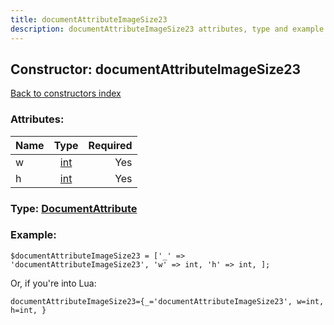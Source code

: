 ```yaml
---
title: documentAttributeImageSize23
description: documentAttributeImageSize23 attributes, type and example
---
```

## Constructor: documentAttributeImageSize23  
[Back to constructors index](index.md)



### Attributes:

| Name     |    Type       | Required |
|----------|:-------------:|---------:|
|w|[int](../types/int.md) | Yes|
|h|[int](../types/int.md) | Yes|



### Type: [DocumentAttribute](../types/DocumentAttribute.md)


### Example:

```
$documentAttributeImageSize23 = ['_' => 'documentAttributeImageSize23', 'w' => int, 'h' => int, ];
```  

Or, if you're into Lua:  


```
documentAttributeImageSize23={_='documentAttributeImageSize23', w=int, h=int, }

```


